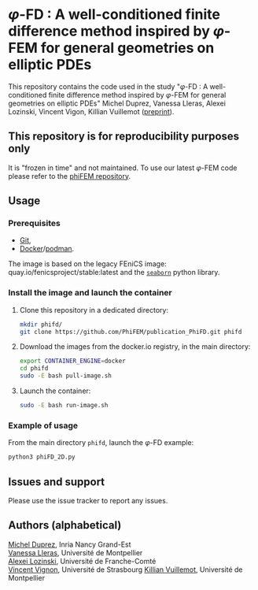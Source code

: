 # $\varphi$-FD : A well-conditioned finite difference method inspired by $\varphi$-FEM for general geometries on elliptic PDEs

This repository contains the code used in the study "$\varphi$-FD : A well-conditioned finite difference method inspired by $\varphi$-FEM for general geometries on elliptic PDEs" Michel Duprez, Vanessa Lleras, Alexei Lozinski, Vincent Vigon, Killian Vuillemot ([preprint](https://hal.science/hal-04731164)).

## This repository is for reproducibility purposes only

It is "frozen in time" and not maintained.
To use our latest $\varphi$-FEM code please refer to the [phiFEM repository](https://github.com/PhiFEM/Poisson-Dirichlet-fenicsx).

## Usage

### Prerequisites

- [Git](https://git-scm.com/),
- [Docker](https://www.docker.com/)/[podman](https://podman.io/).

The image is based on the legacy FEniCS image: quay.io/fenicsproject/stable:latest and the [`seaborn`](https://seaborn.pydata.org/) python library.

### Install the image and launch the container

1) Clone this repository in a dedicated directory:
   
   ```bash
   mkdir phifd/
   git clone https://github.com/PhiFEM/publication_PhiFD.git phifd
   ```

2) Download the images from the docker.io registry, in the main directory:
   
   ```bash
   export CONTAINER_ENGINE=docker
   cd phifd
   sudo -E bash pull-image.sh
   ```

3) Launch the container:

   ```bash
   sudo -E bash run-image.sh
   ```

### Example of usage

From the main directory `phifd`, launch the $\varphi$-FD example:

```bash
python3 phiFD_2D.py
```

## Issues and support

Please use the issue tracker to report any issues.

## Authors (alphabetical)

[Michel Duprez](https://michelduprez.fr/), Inria Nancy Grand-Est  
[Vanessa Lleras](https://vanessalleras.wixsite.com/lleras), Université de Montpellier  
[Alexei Lozinski](https://orcid.org/0000-0003-0745-0365), Université de Franche-Comté  
[Vincent Vignon](https://irma.math.unistra.fr/~vigon/), Université de Strasbourg
[Killian Vuillemot](https://kvuillemot.github.io/), Université de Montpellier